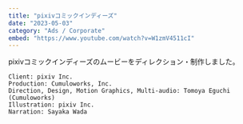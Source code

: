 ```yaml
---
title: "pixivコミックインディーズ"
date: "2023-05-03"
category: "Ads / Corporate"
embed: "https://www.youtube.com/watch?v=W1zmV4511cI"
---
```


pixivコミックインディーズのムービーをディレクション・制作しました。

```plaintext
Client: pixiv Inc.
Production: Cumuloworks, Inc.
Direction, Design, Motion Graphics, Multi-audio: Tomoya Eguchi (Cumuloworks)
Illustration: pixiv Inc.
Narration: Sayaka Wada
```
